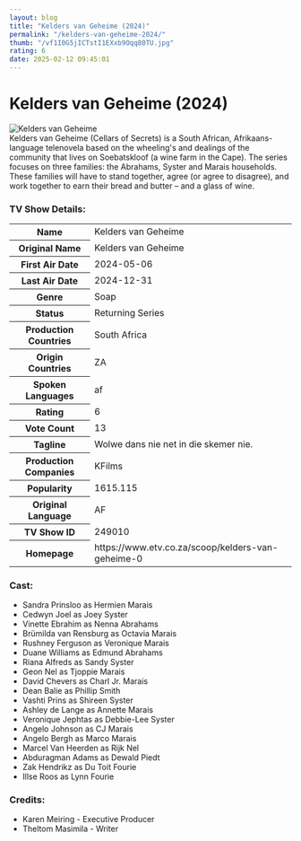 ```yaml
---
layout: blog
title: "Kelders van Geheime (2024)"
permalink: "/kelders-van-geheime-2024/"
thumb: "/vf1I0G5jICTstI1EXxb9Oqq80TU.jpg"
rating: 6
date: 2025-02-12 09:45:01
---
```

<h1 class="title">Kelders van Geheime (2024)</h1><div class="poster"><img src="{{ site.imglink }}/vf1I0G5jICTstI1EXxb9Oqq80TU.jpg" class="img-fluid my-3" alt="Kelders van Geheime"/></div><div class="plot">Kelders van Geheime (Cellars of Secrets) is a South African, Afrikaans-language telenovela based on the wheeling's and dealings of the community that lives on Soebatskloof (a wine farm in the Cape). The series focuses on three families: the Abrahams, Syster and Marais households. These families will have to stand together, agree (or agree to disagree), and work together to earn their bread and butter – and a glass of wine.</div><h3>TV Show Details:</h3><table class="table table-bordered details"><tr><th>Name</th><td>Kelders van Geheime</td></tr><tr><th>Original Name</th><td>Kelders van Geheime</td></tr><tr><th>First Air Date</th><td>2024-05-06</td></tr><tr><th>Last Air Date</th><td>2024-12-31</td></tr><tr><th>Genre</th><td>Soap</td></tr><tr><th>Status</th><td>Returning Series</td></tr><tr><th>Production Countries</th><td>South Africa</td></tr><tr><th>Origin Countries</th><td>ZA</td></tr><tr><th>Spoken Languages</th><td>af</td></tr><tr><th>Rating</th><td>6</td></tr><tr><th>Vote Count</th><td>13</td></tr><tr><th>Tagline</th><td>Wolwe dans nie net in die skemer nie.</td></tr><tr><th>Production Companies</th><td>KFilms</td></tr><tr><th>Popularity</th><td>1615.115</td></tr><tr><th>Original Language</th><td>AF</td></tr><tr><th>TV Show ID</th><td>249010</td></tr><tr><th>Homepage</th><td>https://www.etv.co.za/scoop/kelders-van-geheime-0</td></tr></table><h3>Cast:</h3><ul class="list-group cast"><li>Sandra Prinsloo as Hermien Marais</li><li>Cedwyn Joel as Joey Syster</li><li>Vinette Ebrahim as Nenna Abrahams</li><li>Brümilda van Rensburg as Octavia Marais</li><li>Rushney Ferguson as Veronique Marais</li><li>Duane Williams as Edmund Abrahams</li><li>Riana Alfreds as Sandy Syster</li><li>Geon Nel as Tjoppie Marais</li><li>David Chevers as Charl Jr. Marais</li><li>Dean Balie as Phillip Smith</li><li>Vashti Prins as Shireen Syster</li><li>Ashley de Lange as Annette Marais</li><li>Veronique Jephtas as Debbie-Lee Syster</li><li>Angelo Johnson as CJ Marais</li><li>Angelo Bergh as Marco Marais</li><li>Marcel Van Heerden as Rijk Nel</li><li>Abduragman Adams as Dewald Piedt</li><li>Zak Hendrikz as Du Toit Fourie</li><li>Illse Roos as Lynn Fourie</li></ul><h3>Credits:</h3><ul class="list-group crew"><li>Karen Meiring - Executive Producer</li><li>Theltom Masimila - Writer</li></ul>